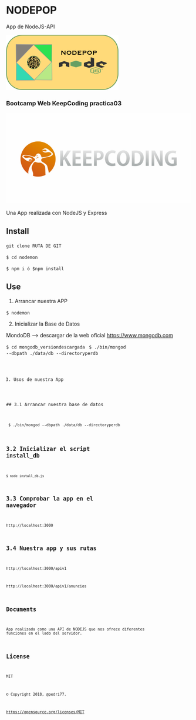 # NODEPOP
App de NodeJS-API 

![](./public/images/Nodepop.png)

### Bootcamp Web KeepCoding practica03

![](./public/images/logo_keepcoding.png)

Una App realizada con NodeJS y Express

## Install

<code>git clone RUTA DE GIT</code>

<code>$ cd nodemon</code>

<code>$ npm i ó $npm install</code>

## Use

1. Arrancar nuestra APP

<code>$ nodemon</code>

2. Inicializar la Base de Datos

MondoDB --> descargar de la web oficial https://www.mongodb.com

<code>$ cd mongodb_versiondescargada</code>
<code> $ ./bin/mongod --dbpath ./data/db --directoryperdb</codes>

3. Usos de nuestra App

## 3.1 Arrancar nuestra base de datos

<code> $ ./bin/mongod --dbpath ./data/db --directoryperdb</codes>

## 3.2 Inicializar el script install_db

<code>$ node install_db.js</code>

## 3.3 Comprobar la app en el navegador

http://localhost:3000

## 3.4 Nuestra app y sus rutas

http://localhost:3000/apiv1

http://localhost:3000/apiv1/anuncios



## Documents

App realizada como una API de NODEJS que nos ofrece diferentes funciones en el lado del servidor.

## License

MIT

© Copyright 2018, @pedri77.

https://opensource.org/licenses/MIT















